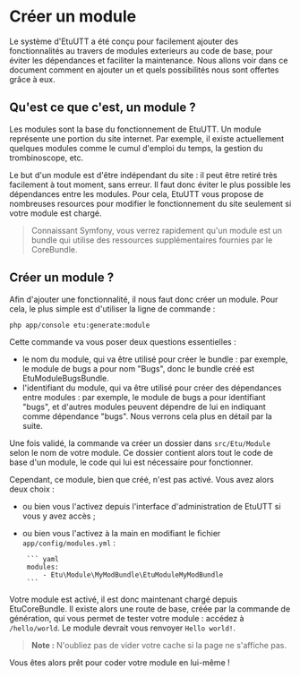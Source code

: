 Créer un module
===============

Le système d'EtuUTT a été conçu pour facilement ajouter des fonctionnalités
au travers de modules exterieurs au code de base, pour éviter les dépendances
et faciliter la maintenance. Nous allons voir dans ce document comment en ajouter
un et quels possibilités nous sont offertes grâce à eux.

Qu'est ce que c'est, un module ?
--------------------------------

Les modules sont la base du fonctionnement de EtuUTT. Un module représente
une portion du site internet. Par exemple, il existe actuellement quelques
modules comme le cumul d'emploi du temps, la gestion du trombinoscope, etc.

Le but d'un module est d'être indépendant du site : il peut être retiré très
facilement à tout moment, sans erreur. Il faut donc éviter le plus possible
les dépendances entre les modules. Pour cela, EtuUTT vous propose de
nombreuses resources pour modifier le fonctionnement du site seulement si
votre module est chargé.

> Connaissant Symfony, vous verrez rapidement qu'un module est un bundle
> qui utilise des ressources supplémentaires fournies par le CoreBundle.

Créer un module ?
-----------------

Afin d'ajouter une fonctionnalité, il nous faut donc créer un module. Pour cela,
le plus simple est d'utiliser la ligne de commande :

    php app/console etu:generate:module

Cette commande va vous poser deux questions essentielles :

 - le nom du module, qui va être utilisé pour créer le bundle : par exemple, le
 module de bugs a pour nom "Bugs", donc le bundle créé est EtuModuleBugsBundle.
 - l'identifiant du module, qui va être utilisé pour créer des dépendances entre
 modules : par exemple, le module de bugs a pour identifiant "bugs", et d'autres
 modules peuvent dépendre de lui en indiquant comme dépendance "bugs". Nous verrons
 cela plus en détail par la suite.

Une fois validé, la commande va créer un dossier dans `src/Etu/Module` selon le nom
de votre module. Ce dossier contient alors tout le code de base d'un module, le code
qui lui est nécessaire pour fonctionner.

Cependant, ce module, bien que créé, n'est pas activé. Vous avez alors deux choix :

 - ou bien vous l'activez depuis l'interface d'administration de EtuUTT si vous y
 avez accès ;
 - ou bien vous l'activez à la main en modifiant le fichier `app/config/modules.yml` :

        ``` yaml
        modules:
            - Etu\Module\MyModBundle\EtuModuleMyModBundle
        ```

Votre module est activé, il est donc maintenant chargé depuis EtuCoreBundle. Il
existe alors une route de base, créée par la commande de génération, qui vous
permet de tester votre module : accédez à `/hello/world`. Le module devrait vous
renvoyer `Hello world!`.

> **Note :** N'oubliez pas de vider votre cache si la page ne s'affiche pas.

Vous êtes alors prêt pour coder votre module en lui-même !
